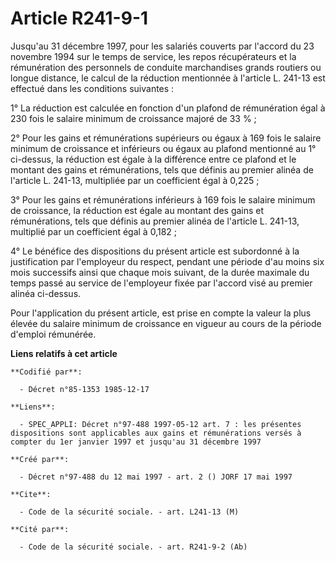 # Article R241-9-1

Jusqu'au 31 décembre 1997, pour les salariés couverts par l'accord du 23 novembre 1994 sur le temps de service, les repos
récupérateurs et la rémunération des personnels de conduite marchandises grands routiers ou longue distance, le calcul de la
réduction mentionnée à l'article L. 241-13 est effectué dans les conditions suivantes :

1° La réduction est calculée en fonction d'un plafond de rémunération égal à 230 fois le salaire minimum de croissance majoré
de 33 % ;

2° Pour les gains et rémunérations supérieurs ou égaux à 169 fois le salaire minimum de croissance et inférieurs ou égaux au
plafond mentionné au 1° ci-dessus, la réduction est égale à la différence entre ce plafond et le montant des gains et
rémunérations, tels que définis au premier alinéa de l'article L. 241-13, multipliée par un coefficient égal à 0,225 ;

3° Pour les gains et rémunérations inférieurs à 169 fois le salaire minimum de croissance, la réduction est égale au montant
des gains et rémunérations, tels que définis au premier alinéa de l'article L. 241-13, multiplié par un coefficient égal à
0,182 ;

4° Le bénéfice des dispositions du présent article est subordonné à la justification par l'employeur du respect, pendant une
période d'au moins six mois successifs ainsi que chaque mois suivant, de la durée maximale du temps passé au service de
l'employeur fixée par l'accord visé au premier alinéa ci-dessus.

Pour l'application du présent article, est prise en compte la valeur la plus élevée du salaire minimum de croissance en
vigueur au cours de la période d'emploi rémunérée.

**Liens relatifs à cet article**

	**Codifié par**:

	  - Décret n°85-1353 1985-12-17

	**Liens**:

	  - SPEC_APPLI: Décret n°97-488 1997-05-12 art. 7 : les présentes dispositions sont applicables aux gains et rémunérations versés à compter du 1er janvier 1997 et jusqu'au 31 décembre 1997

	**Créé par**:

	  - Décret n°97-488 du 12 mai 1997 - art. 2 () JORF 17 mai 1997

	**Cite**:

	  - Code de la sécurité sociale. - art. L241-13 (M)

	**Cité par**:

	  - Code de la sécurité sociale. - art. R241-9-2 (Ab)

